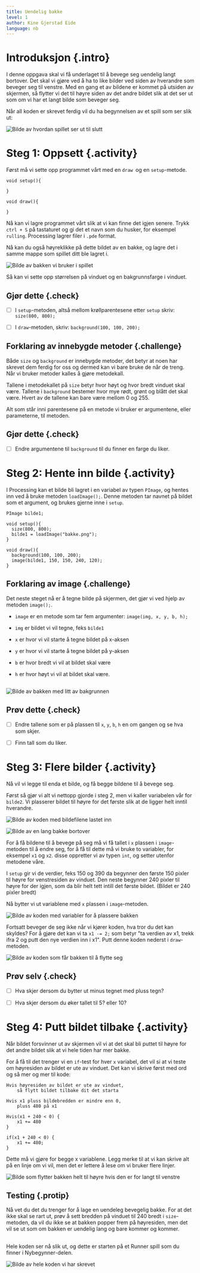 ```yaml
---
title: Uendelig bakke
level: 1
author: Kine Gjerstad Eide
language: nb
---
```



# Introduksjon {.intro}

I denne oppgava skal vi få underlaget til å bevege seg uendelig langt bortover.
Det skal vi gjøre ved å ha to like bilder ved siden av hverandre som beveger seg
til venstre. Med en gang et av bildene er kommet på utsiden av skjermen, så
flytter vi det til høyre siden av det andre bildet slik at det ser ut som om vi
har et langt bilde som beveger seg.

Når all koden er skrevet ferdig vil du ha begynnelsen av et spill som ser slik
ut:

![Bilde av hvordan spillet ser ut til slutt](preview.png)


# Steg 1: Oppsett {.activity}

Først må vi sette opp programmet vårt med en `draw `og en `setup`-metode.

```processing
void setup(){

}

void draw(){

}
```

Nå kan vi lagre programmet vårt slik at vi kan finne det igjen senere. Trykk
`ctrl + S` på tastaturet og gi det et navn som du husker, for eksempel
`rulling`. Processing lagrer filer i `.pde` format.

Nå kan du også høyreklikke på dette bildet av en bakke, og lagre det i samme
mappe som spillet ditt ble lagret i.

![Bilde av bakken vi bruker i spillet](bakke.png)

Så kan vi sette opp størrelsen på vinduet og en bakgrunnsfarge i vinduet.

## Gjør dette {.check}

- [ ] I `setup`-metoden, altså mellom krøllparentesene etter `setup` skriv:
  `size(800, 800);`

- [ ] I `draw`-metoden, skriv: `background(100, 100, 200);`

## Forklaring av innebygde metoder {.challenge}

Både `size` og `background` er innebygde metoder, det betyr at noen har skrevet
dem ferdig for oss og dermed kan vi bare bruke de når de treng. Når vi bruker
metoder kalles å gjøre metodekall.

Tallene i metodekallet på `size` betyr hvor høyt og hvor bredt vinduet skal
være. Tallene i `background` bestemer hvor mye rødt, grønt og blått det skal
være. Hvert av de tallene kan bare være mellom 0 og 255.

Alt som står inni parentesene på en metode vi bruker er argumentene, eller
parameterne, til metoden.

## Gjør dette {.check}

- [ ] Endre argumentene til `background` til du finner en farge du liker.

# Steg 2: Hente inn bilde {.activity}

I Processing kan et bilde bli lagret i en variabel av typen `PImage`, og hentes
inn ved å bruke metoden `loadImage();`. Denne metoden tar navnet på bildet som
et argument, og brukes gjerne inne i `setup`.

```processing
PImage bilde1;

void setup(){
  size(800, 800);
  bilde1 = loadImage("bakke.png");
}

void draw(){
  background(100, 100, 200);
  image(bilde1, 150, 150, 240, 120);
}
```

## Forklaring av image {.challenge}

Det neste steget nå er å tegne bilde på skjermen, det gjør vi ved hjelp av
metoden `image();`.

- `image` er en metode som tar fem argumenter: `image(img, x, y, b, h);`

- `img` er bildet vi vil tegne, feks `bilde1`

- `x` er hvor vi vil starte å tegne bildet på x-aksen

- `y` er hvor vi vil starte å tegne bildet på y-aksen

- `b` er hvor bredt vi vil at bildet skal være

- `h` er hvor høyt vi vil at bildet skal være.

##

![Bilde av bakken med litt av bakgrunnen](bakke5.png)

## Prøv dette {.check}

- [ ] Endre tallene som er på plassen til `x`, `y`, `b`, `h` en om gangen og se
  hva som skjer.

- [ ] Finn tall som du liker.


# Steg 3: Flere bilder {.activity}

Nå vil vi legge til enda et bilde, og få begge bildene til å bevege seg.

Først så gjør vi alt vi nettopp gjorde i steg 2, men vi kaller variabelen vår
for `bilde2`. Vi plasserer bildet til høyre for det første slik at de ligger
helt inntil hverandre.

![Bilde av koden med bildefilene lastet inn](bilde3.png)

![Bilde av en lang bakke bortover](bakke4.png)

For å få bildene til å bevege på seg må vi få tallet i `x` plassen i
`image`-metoden til å endre seg, for å få til dette må vi bruke to variabler,
for eksempel `x1` og `x2`. disse oppretter vi av typen `int`, og setter utenfor
metodene våre.

I `setup` gir vi de verdier, feks 150 og 390 da begynner den første 150 pixler
til høyre for venstresiden av vinduet. Den neste begynner 240 pixler til høyre
for der igjen, som da blir helt tett intill det første bildet. (Bildet er 240
pixler bredt)

Nå bytter vi ut variablene med `x` plassen i `image`-metoden.

![Bilde av koden med variabler for å plassere bakken](bakke6.png)

Fortsatt beveger de seg ikke når vi kjører koden, hva tror du det kan skyldes?
For å gjøre det kan vi ta `x1 -= 2;` som betyr "ta verdien av x1, trekk ifra 2
og putt den nye verdien inn i x1". Putt denne koden nederst i `draw`-metoden.

![Bilde av koden som får bakken til å flytte seg](minus.png)

## Prøv selv {.check}
- [ ] Hva skjer dersom du bytter ut minus tegnet med pluss tegn?
- [ ] Hva skjer dersom du øker tallet til 5? eller 10?


# Steg 4: Putt bildet tilbake {.activity}

Når bildet forsvinner ut av skjermen vil vi at det skal bli puttet til høyre for
det andre bildet slik at vi hele tiden har mer bakke.

For å få til det trenger vi en `if`-test for hver `x` variabel, det vil si at vi
teste om høyresiden av bildet er ute av vinduet. Det kan vi skrive først med ord
og så mer og mer til kode:

```processing
Hvis høyresiden av bildet er ute av vinduet,
    så flytt bildet tilbake dit det starta
```
```processing
Hvis x1 pluss bildebredden er mindre enn 0,
    pluss 480 på x1
```
```processing
Hvis(x1 + 240 < 0) {
    x1 += 480
}
```
```processing
if(x1 + 240 < 0) {
    x1 += 480;
}
```

Dette må vi gjøre for begge x variablene. Legg merke til at vi kan skrive alt på
en linje om vi vil, men det er lettere å lese om vi bruker flere linjer.

![Bilde som flytter bakken helt til høyre hvis den er for langt til venstre](test.png)

## Testing {.protip}

Nå vet du det du trenger for å lage en uendeleg bevegelig bakke. For at det ikke
skal se rart ut, prøv å sett bredden på vinduet til 240 bredt i `size`-metoden,
da vil du ikke se at bakken popper frem på høyresiden, men det vil se ut som om
bakken er uendelig lang og bare kommer og kommer.

##

Hele koden ser nå slik ut, og dette er starten på et Runner spill som du finner
i Nybegynner-delen.

![Bilde av hele koden vi har skrevet](heleKoden.png)
